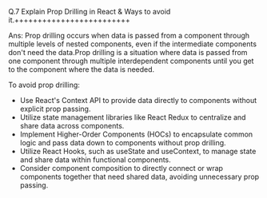 Q.7 Explain Prop Drilling in React & Ways to avoid it.+++++++++++++++++++++++++

Ans: Prop drilling occurs when data is passed from a component through multiple levels of nested components, even if the intermediate components don't need the data.Prop drilling is a situation where data is passed from one component through multiple interdependent components until you get to the component where the data is needed.

To avoid prop drilling:
- Use React's Context API to provide data directly to components without explicit prop passing.
- Utilize state management libraries like React Redux to centralize and share data across components.
- Implement Higher-Order Components (HOCs) to encapsulate common logic and pass data down to components without prop drilling.
- Utilize React Hooks, such as useState and useContext, to manage state and share data within functional components.
- Consider component composition to directly connect or wrap components together that need shared data, avoiding unnecessary prop passing.